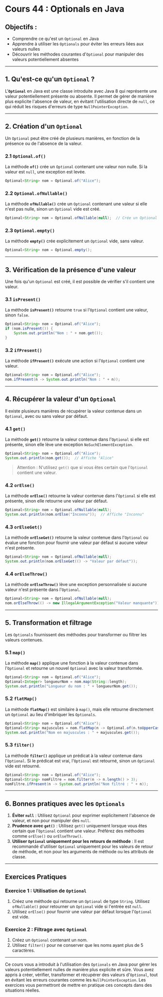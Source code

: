 
# Cours 44 : Optionals en Java

## Objectifs :
- Comprendre ce qu'est un `Optional` en Java
- Apprendre à utiliser les `Optionals` pour éviter les erreurs liées aux valeurs nulles
- Découvrir les méthodes courantes d'`Optional` pour manipuler des valeurs potentiellement absentes

---

## 1. Qu'est-ce qu'un `Optional` ?
L'**`Optional`** en Java est une classe introduite avec Java 8 qui représente une valeur potentiellement présente ou absente. Il permet de gérer de manière plus explicite l'absence de valeur, en évitant l'utilisation directe de `null`, ce qui réduit les risques d'erreurs de type `NullPointerException`.

---

## 2. Création d'un `Optional`
Un `Optional` peut être créé de plusieurs manières, en fonction de la présence ou de l'absence de la valeur.

### 2.1 `Optional.of()`
La méthode **`of()`** crée un `Optional` contenant une valeur non nulle. Si la valeur est `null`, une exception est levée.

```java
Optional<String> nom = Optional.of("Alice");
```

### 2.2 `Optional.ofNullable()`
La méthode **`ofNullable()`** crée un `Optional` contenant une valeur si elle n'est pas nulle, sinon un `Optional` vide est créé.

```java
Optional<String> nom = Optional.ofNullable(null);  // Crée un Optional vide
```

### 2.3 `Optional.empty()`
La méthode **`empty()`** crée explicitement un `Optional` vide, sans valeur.

```java
Optional<String> nom = Optional.empty();
```

---

## 3. Vérification de la présence d'une valeur
Une fois qu'un `Optional` est créé, il est possible de vérifier s'il contient une valeur.

### 3.1 `isPresent()`
La méthode **`isPresent()`** retourne `true` si l'`Optional` contient une valeur, sinon `false`.

```java
Optional<String> nom = Optional.of("Alice");
if (nom.isPresent()) {
    System.out.println("Nom : " + nom.get());
}
```

### 3.2 `ifPresent()`
La méthode **`ifPresent()`** exécute une action si l'`Optional` contient une valeur.

```java
Optional<String> nom = Optional.of("Alice");
nom.ifPresent(n -> System.out.println("Nom : " + n));
```

---

## 4. Récupérer la valeur d'un `Optional`
Il existe plusieurs manières de récupérer la valeur contenue dans un `Optional`, avec ou sans valeur par défaut.

### 4.1 `get()`
La méthode **`get()`** retourne la valeur contenue dans l'`Optional` si elle est présente, sinon elle lève une exception `NoSuchElementException`.

```java
Optional<String> nom = Optional.of("Alice");
System.out.println(nom.get());  // Affiche "Alice"
```

> Attention : N'utilisez `get()` que si vous êtes certain que l'`Optional` contient une valeur.

### 4.2 `orElse()`
La méthode **`orElse()`** retourne la valeur contenue dans l'`Optional` si elle est présente, sinon elle retourne une valeur par défaut.

```java
Optional<String> nom = Optional.ofNullable(null);
System.out.println(nom.orElse("Inconnu"));  // Affiche "Inconnu"
```

### 4.3 `orElseGet()`
La méthode **`orElseGet()`** retourne la valeur contenue dans l'`Optional` ou évalue une fonction pour fournir une valeur par défaut si aucune valeur n'est présente.

```java
Optional<String> nom = Optional.ofNullable(null);
System.out.println(nom.orElseGet(() -> "Valeur par défaut"));
```

### 4.4 `orElseThrow()`
La méthode **`orElseThrow()`** lève une exception personnalisée si aucune valeur n'est présente dans l'`Optional`.

```java
Optional<String> nom = Optional.ofNullable(null);
nom.orElseThrow(() -> new IllegalArgumentException("Valeur manquante"));
```

---

## 5. Transformation et filtrage
Les `Optionals` fournissent des méthodes pour transformer ou filtrer les valeurs contenues.

### 5.1 `map()`
La méthode **`map()`** applique une fonction à la valeur contenue dans l'`Optional` et retourne un nouvel `Optional` avec la valeur transformée.

```java
Optional<String> nom = Optional.of("Alice");
Optional<Integer> longueurNom = nom.map(String::length);
System.out.println("Longueur du nom : " + longueurNom.get());
```

### 5.2 `flatMap()`
La méthode **`flatMap()`** est similaire à `map()`, mais elle retourne directement un `Optional` au lieu d'imbriquer les `Optionals`.

```java
Optional<String> nom = Optional.of("Alice");
Optional<String> majuscules = nom.flatMap(n -> Optional.of(n.toUpperCase()));
System.out.println("Nom en majuscules : " + majuscules.get());
```

### 5.3 `filter()`
La méthode **`filter()`** applique un prédicat à la valeur contenue dans l'`Optional`. Si le prédicat est vrai, l'`Optional` est retourné, sinon un `Optional` vide est retourné.

```java
Optional<String> nom = Optional.of("Alice");
Optional<String> nomFiltre = nom.filter(n -> n.length() > 3);
nomFiltre.ifPresent(n -> System.out.println("Nom filtré : " + n));
```

---

## 6. Bonnes pratiques avec les `Optionals`
1. **Éviter `null`** : Utilisez `Optional` pour exprimer explicitement l'absence de valeur, et non pour manipuler des `null`.
2. **Prudence avec `get()`** : Utilisez `get()` uniquement lorsque vous êtes certain que l'`Optional` contient une valeur. Préférez des méthodes comme `orElse()` ou `orElseThrow()`.
3. **Utiliser `Optional` uniquement pour les retours de méthode** : Il est recommandé d'utiliser `Optional` uniquement pour les valeurs de retour de méthode, et non pour les arguments de méthode ou les attributs de classe.

---

## Exercices Pratiques

### Exercice 1 : Utilisation de `Optional`
1. Créez une méthode qui retourne un `Optional` de type `String`. Utilisez `ofNullable()` pour retourner un `Optional` vide si l'entrée est `null`.
2. Utilisez `orElse()` pour fournir une valeur par défaut lorsque l'`Optional` est vide.

### Exercice 2 : Filtrage avec `Optional`
1. Créez un `Optional` contenant un nom.
2. Utilisez `filter()` pour ne conserver que les noms ayant plus de 5 caractères.

---

Ce cours vous a introduit à l'utilisation des `Optionals` en Java pour gérer les valeurs potentiellement nulles de manière plus explicite et sûre. Vous avez appris à créer, vérifier, transformer et récupérer des valeurs d'`Optional`, tout en évitant les erreurs courantes comme les `NullPointerException`. Les exercices vous permettront de mettre en pratique ces concepts dans des situations réelles.

